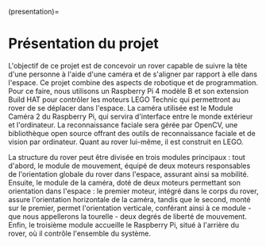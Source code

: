 (presentation)=

# Présentation du projet

L'objectif de ce projet est de concevoir un rover capable de suivre la tête d'une personne à l'aide d'une caméra et de s'aligner par rapport à elle dans l'espace. Ce projet combine des aspects de robotique et de programmation. Pour ce faire, nous utilisons un Raspberry Pi 4 modèle B et son extension Build HAT pour contrôler les moteurs LEGO Technic qui permettront au rover de se déplacer dans l'espace. La caméra utilisée est le Module Caméra 2 du Raspberry Pi, qui servira d'interface entre le monde extérieur et l'ordinateur. La reconnaissance faciale sera gérée par OpenCV, une bibliothèque open source offrant des outils de reconnaissance faciale et de vision par ordinateur. Quant au rover lui-même, il est construit en LEGO.

La structure du rover peut être divisée en trois modules principaux : tout d'abord, le module de mouvement, équipé de deux moteurs responsables de l'orientation globale du rover dans l'espace, assurant ainsi sa mobilité. Ensuite, le module de la caméra, doté de deux moteurs permettant son orientation dans l'espace : le premier moteur, intégré dans le corps du rover, assure l'orientation horizontale de la caméra, tandis que le second, monté sur le premier, permet l'orientation verticale, conférant ainsi à ce module - que nous appellerons la tourelle - deux degrés de liberté de mouvement. Enfin, le troisième module accueille le Raspberry Pi, situé à l'arrière du rover, où il contrôle l'ensemble du système.